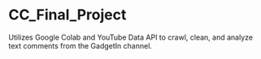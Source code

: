 # CC_Final_Project
Utilizes Google Colab and YouTube Data API to crawl, clean, and analyze text comments from the GadgetIn channel.
